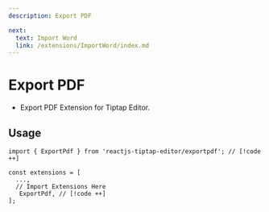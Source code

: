 ```yaml
---
description: Export PDF

next:
  text: Import Word
  link: /extensions/ImportWord/index.md
---
```


# Export PDF

- Export PDF Extension for Tiptap Editor.

## Usage

```tsx
import { ExportPdf } from 'reactjs-tiptap-editor/exportpdf'; // [!code ++]

const extensions = [
  ...,
  // Import Extensions Here
   ExportPdf, // [!code ++]
];
```
